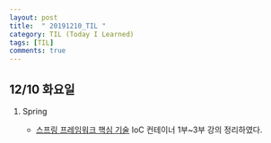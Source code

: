 ```yaml
---
layout: post
title:  " 20191210_TIL "
category: TIL (Today I Learned)
tags: [TIL]
comments: true
---
```




## 12/10 화요일



1. Spring

   - <a href="https://www.inflearn.com/course/spring-framework_core/lecture/15508">스프링 프레임워크 핵심 기술</a> IoC 컨테이너 1부~3부 강의 정리하였다.

   




